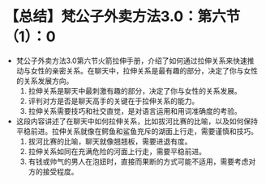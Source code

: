 # 【总结】梵公子外卖方法3.0：第六节（1）：0

-   梵公子外卖方法3.0第六节火箭拉伸手册，介绍了如何通过拉伸关系来快速推动与女性的亲密关系。在聊天中，拉伸关系是最有趣的部分，决定了你与女性的关系发展方向。
    1.  拉伸关系是聊天中最刺激有趣的部分，决定了你与女性的关系发展。
    2.  评判对方是否是聊天高手的关键在于拉伸关系的能力。
    3.  拉伸关系需要技巧和社交直觉，是对语言运用和用词准确度的考验。
-   这段内容讲述了在聊天中如何拉伸关系，比如拔河比赛的比喻，以及如何保持平稳前进。拉伸关系就像在鳄鱼和鲨鱼充斥的湖面上行走，需要谨慎和技巧。
    1.  拔河比赛的比喻，聊天就像翘翘板，需要进退有度。
    2.  拉伸关系如同在充满危险的河面上行走，需要平稳前进。
    3.  有钱或帅气的男人在泡妞时，直接而果断的方式可能不适用，需要考虑对方的接受程度。